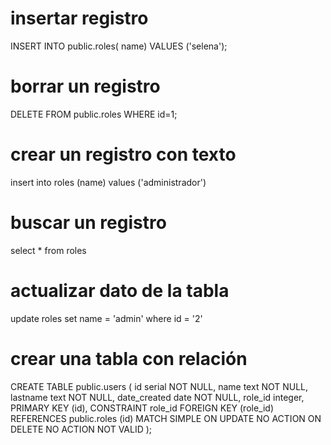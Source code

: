 # insertar registro
INSERT INTO public.roles(
	 name)
	VALUES ('selena');
# borrar un registro
DELETE FROM public.roles
	WHERE id=1;
# crear un registro con texto
insert into roles 
(name) 
values ('administrador')
# buscar un registro 
select * from roles
# actualizar dato de la tabla
update roles 
set name = 'admin'
where id = '2'
# crear una tabla con relación
CREATE TABLE public.users
(
    id serial NOT NULL,
    name text NOT NULL,
    lastname text NOT NULL,
    date_created date NOT NULL,
    role_id integer,
    PRIMARY KEY (id),
    CONSTRAINT role_id FOREIGN KEY (role_id)
        REFERENCES public.roles (id) MATCH SIMPLE
        ON UPDATE NO ACTION
        ON DELETE NO ACTION
        NOT VALID
);